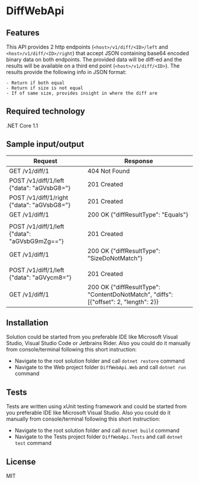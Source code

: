 # DiffWebApi

## Features
This API provides 2 http endpoints (`<host>/v1/diff/<ID>/left` and `<host>/v1/diff/<ID>/right`) that accept JSON containing base64 encoded binary data on both endpoints.
The provided data will be diff-ed and the results will be available on a third end point (`<host>/v1/diff/<ID>`). 
The results provide the following info in JSON format: 
```
- Return if both equal
- Return if size is not equal
- If of same size, provides insight in where the diff are
```

## Required technology
.NET Core 1.1

## Sample input/output
| Request | Response |
| ---  | --- |
| GET /v1/diff/1        | 404 Not Found      |
| POST /v1/diff/1/left {"data": "aGVsbG8="}	                  | 201 Created  |  
| POST /v1/diff/1/right {"data": "aGVsbG8="}                  | 201 Created  |
| GET /v1/diff/1 |200 OK {"diffResultType": "Equals"}         |
|    |   |
| POST /v1/diff/1/left {"data": "aGVsbG9mZg=="}               | 201 Created  |
| GET /v1/diff/1 |200 OK {"diffResultType": "SizeDoNotMatch"} |
|    |   |
| POST /v1/diff/1/left {"data": "aGVycm8="}                   | 201 Created    |
| GET /v1/diff/1                                              |200 OK {"diffResultType": "ContentDoNotMatch", "diffs": [{"offset": 2, "length": 2}} |

## Installation

Solution could be started from you preferable IDE like Microsoft Visual Studio, Visual Studio Code or Jetbrains Rider.
Also you could do it manually from console/terminal following this short instruction:

- Navigate to the root solution folder and call `dotnet restore` command
- Navigate to the Web project folder `DiffWebApi.Web` and call `dotnet run` command

## Tests

Tests are written using xUnit testing framework and could be started from you preferable IDE like Microsoft Visual Studio.
Also you could do it manually from console/terminal following this short instruction:

- Navigate to the root solution folder and call `dotnet build` command
- Navigate to the Tests project folder `DiffWebApi.Tests` and call `dotnet test` command

## License

MIT